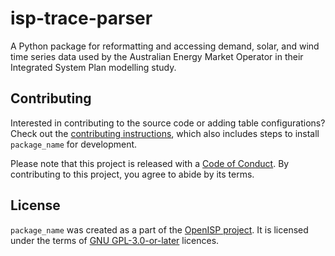 # isp-trace-parser

A Python package for reformatting and accessing demand, solar, and wind time series data used by the Australian Energy 
Market Operator in their Integrated System Plan modelling study.

## Contributing

Interested in contributing to the source code or adding table configurations? Check out the [contributing instructions](./CONTRIBUTING.md), which also includes steps to install `package_name` for development.

Please note that this project is released with a [Code of Conduct](./CONDUCT.md). By contributing to this project, you agree to abide by its terms.

## License

`package_name` was created as a part of the [OpenISP project](https://github.com/Open-ISP). It is licensed under the terms of [GNU GPL-3.0-or-later](LICENSE) licences.

